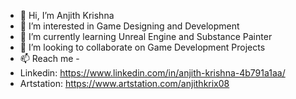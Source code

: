 - 👋 Hi, I’m Anjith Krishna
- 👀 I’m interested in Game Designing and Development
- 🌱 I’m currently learning Unreal Engine and Substance Painter
- 💞️ I’m looking to collaborate on Game Development Projects
- 📫 Reach me - 
- Linkedin: https://www.linkedin.com/in/anjith-krishna-4b791a1aa/
- Artstation: https://www.artstation.com/anjithkrix08

<!---
anjithkrishna/anjithkrishna is a ✨ special ✨ repository because its `README.md` (this file) appears on your GitHub profile.
You can click the Preview link to take a look at your changes.
--->
